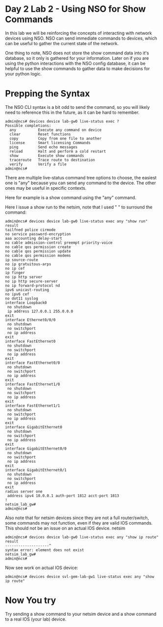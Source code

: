 # Day 2 Lab 2 - Using NSO for Show Commands

In this lab we will be reinforcing the concepts of interacting with network devices using NSO. NSO can send immediate commands to devices, which can be useful to gather the current state of the network.

One thing to note, NSO does not store the show command data into it's database, so it only is gathered for your information. Later on if you are using the python interactions with the NSO config database, it can be helpful to use the show commands to gather data to make decisions for your python logic.

# Prepping the Syntax

The NSO CLI syntax is a bit odd to send the command, so you will likely need to reference this in the future, as it can be hard to remember.

```
admin@ncs# devices device lab-gw0 live-status exec ?
Possible completions:
  any          Execute any command on device
  clear        Reset functions
  copy         Copy from one file to another
  license      Smart licensing Commands
  ping         Send echo messages
  reload       Halt and perform a cold restart
  show         Execute show commands
  traceroute   Trace route to destination
  verify       Verify a file
admin@ncs#
```
There are multiple live-status command tree options to choose, the easiest one is "any" because you can send any command to the device. The other ones may be useful in specific contexts.

Here for example is a show command using the "any" command.

Here I issue a show run to the netsim, note that I used " " to surround the command:
```
admin@ncs# devices device lab-gw0 live-status exec any "show run"
result
tailfned police cirmode
no service password-encryption
aaa accounting delay-start
no cable admission-control preempt priority-voice
no cable qos permission create
no cable qos permission update
no cable qos permission modems
ip source-route
no ip gratuitous-arps
no ip cef
ip finger
no ip http server
no ip http secure-server
no ip forward-protocol nd
ipv6 unicast-routing
no ipv6 cef
no dot11 syslog
interface Loopback0
 no shutdown
 ip address 127.0.0.1 255.0.0.0
exit
interface Ethernet0/0/0
 no shutdown
 no switchport
 no ip address
exit
interface FastEthernet0
 no shutdown
 no switchport
 no ip address
exit
interface FastEthernet0/0
 no shutdown
 no switchport
 no ip address
exit
interface FastEthernet1/0
 no shutdown
 no switchport
 no ip address
exit
interface FastEthernet1/1
 no shutdown
 no switchport
 no ip address
exit
interface GigabitEthernet0
 no shutdown
 no switchport
 no ip address
exit
interface GigabitEthernet0/0
 no shutdown
 no switchport
 no ip address
exit
interface GigabitEthernet0/1
 no shutdown
 no switchport
 no ip address
exit
radius server one
 address ipv4 10.0.0.1 auth-port 1812 acct-port 1813
!
netsim_lab_gw#
admin@ncs#
```

Also note that for netsim devices since they are not a full router/switch, some commands may not function, even if they are valid IOS commands. This should not be an issue on an actual IOS device.
netsim
```
admin@ncs# devices device lab-gw0 live-status exec any "show ip route"
result
--------------------^
syntax error: element does not exist
netsim_lab_gw#
admin@ncs#
```

Now see work on actual IOS device:

```
admin@ncs# devices device svl-gem-lab-gw1 live-status exec any "show ip route"
```

# Now You try

Try sending a show command to your netsim device and a show command to a real IOS (your lab) device.
